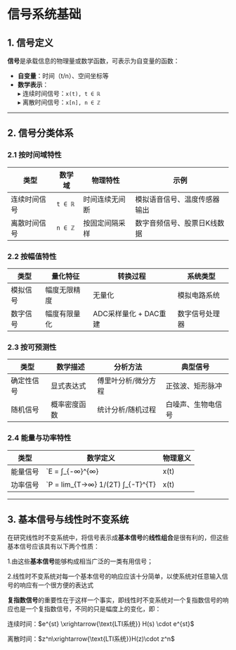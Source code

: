 # 信号系统基础

## 1. 信号定义
**信号**是承载信息的物理量或数学函数，可表示为自变量的函数：
- **自变量**：时间（t/n）、空间坐标等  
- **数学表示**：  
  ▸ 连续时间信号：`x(t), t ∈ ℝ`  
  ▸ 离散时间信号：`x[n], n ∈ ℤ`

---

## 2. 信号分类体系
### 2.1 按时间域特性
| **类型**           | **数学域**       | **物理特性**               | **示例**                     |
|--------------------|------------------|----------------------------|------------------------------|
| 连续时间信号       | `t ∈ ℝ`          | 时间连续无间断             | 模拟语音信号、温度传感器输出 |
| 离散时间信号       | `n ∈ ℤ`          | 按固定间隔采样             | 数字音频信号、股票日K线数据 |

### 2.2 按幅值特性
| **类型**           | **量化特征**     | **转换过程**               | **系统类型**               |
|--------------------|------------------|----------------------------|----------------------------|
| 模拟信号           | 幅度无限精度     | 无量化                     | 模拟电路系统               |
| 数字信号           | 幅度有限量化     | ADC采样量化 + DAC重建      | 数字信号处理器             |

### 2.3 按可预测性
| **类型**           | **数学描述**     | **分析方法**               | **典型信号**               |
|--------------------|------------------|----------------------------|----------------------------|
| 确定性信号         | 显式表达式       | 傅里叶分析/微分方程        | 正弦波、矩形脉冲           |
| 随机信号           | 概率密度函数     | 统计分析/随机过程          | 白噪声、生物电信号         |

### 2.4 能量与功率特性
| **类型**           | **数学定义**                                                                 | **物理意义**               |
|--------------------|------------------------------------------------------------------------------|----------------------------|
| 能量信号           | `E = ∫_{-∞}^{∞} |x(t)|² dt < ∞`                                | 瞬态信号（如爆炸冲击波）   |
| 功率信号           | `P = lim_{T→∞} 1/(2T) ∫_{-T}^{T} |x(t)|² dt < ∞`                     | 持续信号（如交流电源）     |

---

## 3. 基本信号与线性时不变系统

在研究线性时不变系统中，将信号表示成**基本信号**的**线性组合**是很有利的，但这些基本信号应该具有以下两个性质：
  
  1.由这些**基本信号**能够构成相当广泛的一类有用信号；

  2.线性时不变系统对每一个基本信号的响应应该十分简单，以使系统对任意输入信号的响应有一个很方便的表达式

**复指数信号**的重要性在于这样一个事实，即线性时不变系统对一个复指数信号的响应也是一个复指数信号，不同的只是幅度上的变化，即：
  
  连续时间：$e^{st} \xrightarrow{\text{LTI系统}} H(s) \cdot e^{st}$



  离散时间：$z^n\xrightarrow{\text{LTI系统}}H(z)\cdot z^n$

